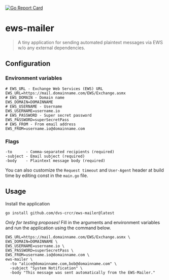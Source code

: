 [![Go Report Card](https://goreportcard.com/badge/github.com/dvs-crcr/ews-mailer)](https://goreportcard.com/report/github.com/dvs-crcr/ews-mailer)

# ews-mailer

> A tiny application for sending automated plaintext messages via EWS w/o any external dependencies.

## Configuration
### Environment variables

```dotenv
# EWS_URL - Exchange Web Services (EWS) URL 
EWS_URL=https://mail.domainname.com/EWS/Exchange.asmx
# EWS_DOMAIN - Domain name
EWS_DOMAIN=DOMAINNAME
# EWS_USERNAME - Username
EWS_USERNAME=username.io
# EWS_PASSWORD - Super secret password
EWS_PASSWORD=superSecretPass
# EWS_FROM - From email address
EWS_FROM=username.io@domainname.com
```

### Flags
```text
-to      - Comma-separated recipients (required)
-subject - Email subject (required)
-body    - Plaintext message body (required)
```

You can also customize the `Request timeout` and `User-Agent` header at build time by editing const in the `main.go` file.

## Usage
Install the application

```shell
go install github.com/dvs-crcr/ews-mailer@latest
```

*Only for testing proposes!* Fill in the arguments and environment variables and run the application using the command below.

```shell
EWS_URL=https://mail.domainname.com/EWS/Exchange.asmx \
EWS_DOMAIN=DOMAINNAME \
EWS_USERNAME=username.io \
EWS_PASSWORD=superSecretPass \
EWS_FROM=username.io@domainname.com \
ews-mailer \
  -to "alice@domainname.com,bob@domainname.com" \
  -subject "System Notification" \
  -body "This message was sent automatically from the EWS-Mailer."
```
